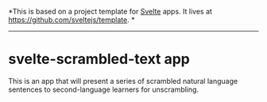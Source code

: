 *This is based on a project template for [Svelte](https://svelte.dev) apps. It lives at https://github.com/sveltejs/template.
*

---

# svelte-scrambled-text app

This is an app that will present a series of scrambled natural language sentences to second-language learners for unscrambling.
